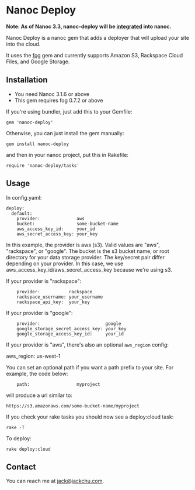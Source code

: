 Nanoc Deploy
=============================

**Note: As of Nanoc 3.3, nanoc-deploy will be [integrated](https://github.com/nanoc/nanoc/commit/e4c7f16ea0fbb8a59eac8d33591b83b1915540ec) into nanoc.**

Nanoc Deploy is a nanoc gem that adds a deployer that will upload your site into the cloud.

It uses the [fog](https://github.com/fog/fog) gem and currently supports Amazon S3, Rackspace Cloud Files, and Google Storage.

Installation
------------

- You need Nanoc 3.1.6 or above
- This gem requires fog 0.7.2 or above

If you're using bundler, just add this to your Gemfile:

    gem 'nanoc-deploy'

Otherwise, you can just install the gem manually:

    gem install nanoc-deploy

and then in your nanoc project, put this in Rakefile:

    require 'nanoc-deploy/tasks'

Usage
------------

In config.yaml:

    deploy:
      default:
        provider:              aws
        bucket:                some-bucket-name
        aws_access_key_id:     your_id
        aws_secret_access_key: your_key

In this example, the provider is aws (s3). Valid values are "aws", "rackspace", or "google".
The bucket is the s3 bucket name, or root directory for your data storage provider.
The key/secret pair differ depending on your provider. In this case, we use
aws_access_key_id/aws_secret_access_key because we're using s3.

If your provider is "rackspace":

        provider:           rackspace
        rackspace_username: your_username
        rackspace_api_key:  your_key

If your provider is "google":

        provider:                         google
        google_storage_secret_access_key: your_key
        google_storage_access_key_id:     your_id

If your provider is "aws", there's also an optional `aws_region` config:

aws_region:     us-west-1

You can set an optional path if you want a path prefix to your site. For example, the code
below:

        path:                  myproject

will produce a url similar to:

    https://s3.amazonaws.com/some-bucket-name/myproject

If you check your rake tasks you should now see a deploy:cloud task:

    rake -T

To deploy:

    rake deploy:cloud

Contact
------------
You can reach me at <jack@jackchu.com>.